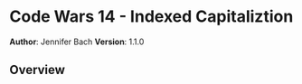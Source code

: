 # Code Wars 14 - Indexed Capitaliztion

**Author**: Jennifer Bach
**Version**: 1.1.0

## Overview
<!-- Given a string and an array of integers representing indices, capitalize all letters at the given indices.  The input will be lowercase string with no spaces and an array of digits.

For example:

capitalize("abcdef",[1,2,5]) = "aBCdeF"

https://www.codewars.com/kata/indexed-capitalization
-->


